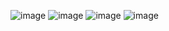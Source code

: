 ![image](https://github.com/lizakat/practice-bsuir/assets/91129112/ecdbbb23-6c60-4c86-8978-1946b61e419a)
![image](https://github.com/lizakat/practice-bsuir/assets/91129112/d8d0250c-a340-43a1-9440-416798caa6de)
![image](https://github.com/lizakat/practice-bsuir/assets/91129112/7a2e3016-057f-4eed-9ad7-bac5ec021dd2)
![image](https://github.com/lizakat/practice-bsuir/assets/91129112/7f132b2e-0309-4182-b4ff-193748c6ca94)

